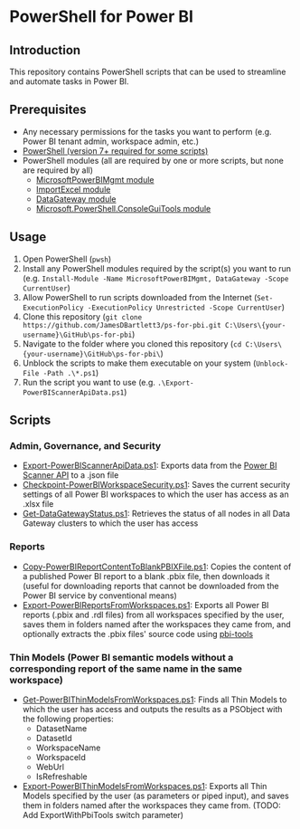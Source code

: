 # PowerShell for Power BI

## Introduction
This repository contains PowerShell scripts that can be used to streamline and automate tasks in Power BI.

## Prerequisites
- Any necessary permissions for the tasks you want to perform (e.g. Power BI tenant admin, workspace admin, etc.)
- [PowerShell (version 7+ required for some scripts)](https://docs.microsoft.com/en-us/powershell/scripting/install/installing-powershell?view=powershell-7.1)
- PowerShell modules (all are required by one or more scripts, but none are required by all)
  - [MicrosoftPowerBIMgmt module](https://www.powershellgallery.com/packages/MicrosoftPowerBIMgmt)
  - [ImportExcel module](https://www.powershellgallery.com/packages/ImportExcel)
  - [DataGateway module](https://www.powershellgallery.com/packages/DataGateway)
  - [Microsoft.PowerShell.ConsoleGuiTools module](https://www.powershellgallery.com/packages/Microsoft.PowerShell.ConsoleGuiTools)

## Usage
1. Open PowerShell (`pwsh`)
2. Install any PowerShell modules required by the script(s) you want to run (e.g. `Install-Module -Name MicrosoftPowerBIMgmt, DataGateway -Scope CurrentUser`)
3. Allow PowerShell to run scripts downloaded from the Internet (`Set-ExecutionPolicy -ExecutionPolicy Unrestricted -Scope CurrentUser`)
4. Clone this repository (`git clone https://github.com/JamesDBartlett3/ps-for-pbi.git C:\Users\{your-username}\GitHub\ps-for-pbi`)
5. Navigate to the folder where you cloned this repository (`cd C:\Users\{your-username}\GitHub\ps-for-pbi\`)
6. Unblock the scripts to make them executable on your system (`Unblock-File -Path .\*.ps1`)
7. Run the script you want to use (e.g. `.\Export-PowerBIScannerApiData.ps1`)

## Scripts

### Admin, Governance, and Security
- [Export-PowerBIScannerApiData.ps1](https://github.com/JamesDBartlett3/ps-for-pbi/blob/main/Export-PowerBIScannerApiData.ps1): Exports data from the [Power BI Scanner API](https://learn.microsoft.com/en-us/power-bi/enterprise/service-admin-metadata-scanning) to a .json file
- [Checkpoint-PowerBIWorkspaceSecurity.ps1](https://github.com/JamesDBartlett3/ps-for-pbi/blob/main/Checkpoint-PowerBIWorkspaceSecurity.ps1): Saves the current security settings of all Power BI workspaces to which the user has access as an .xlsx file
- [Get-DataGatewayStatus.ps1](https://github.com/JamesDBartlett3/ps-for-pbi/blob/main/Get-DataGatewayStatus.ps1): Retrieves the status of all nodes in all Data Gateway clusters to which the user has access

### Reports
- [Copy-PowerBIReportContentToBlankPBIXFile.ps1](https://github.com/JamesDBartlett3/ps-for-pbi/blob/main/Copy-PowerBIReportContentToBlankPBIXFile.ps1): Copies the content of a published Power BI report to a blank .pbix file, then downloads it (useful for downloading reports that cannot be downloaded from the Power BI service by conventional means)
- [Export-PowerBIReportsFromWorkspaces.ps1](https://github.com/JamesDBartlett3/ps-for-pbi/blob/main/Export-PowerBIReportsFromWorkspaces.ps1): Exports all Power BI reports (.pbix and .rdl files) from all workspaces specified by the user, saves them in folders named after the workspaces they came from, and optionally extracts the .pbix files' source code using [pbi-tools](https://pbi.tools)
  
### Thin Models (Power BI semantic models without a corresponding report of the same name in the same workspace)
- [Get-PowerBIThinModelsFromWorkspaces.ps1](https://github.com/JamesDBartlett3/ps-for-pbi/blob/main/Get-PowerBIThinModelsFromWorkspaces.ps1): Finds all Thin Models to which the user has access and outputs the results as a PSObject with the following properties: 
  - DatasetName
  - DatasetId
  - WorkspaceName
  - WorkspaceId
  - WebUrl
  - IsRefreshable
- [Export-PowerBIThinModelsFromWorkspaces.ps1](https://github.com/JamesDBartlett3/ps-for-pbi/blob/main/Export-PowerBIThinModelsFromWorkspaces.ps1): Exports all Thin Models specified by the user (as parameters or piped input), and saves them in folders named after the workspaces they came from. (TODO: Add ExportWithPbiTools switch parameter)